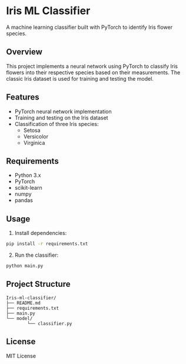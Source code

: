 # Iris ML Classifier

A machine learning classifier built with PyTorch to identify Iris flower species.

## Overview

This project implements a neural network using PyTorch to classify Iris flowers into their respective species based on their measurements. The classic Iris dataset is used for training and testing the model.

## Features

- PyTorch neural network implementation
- Training and testing on the Iris dataset
- Classification of three Iris species:
  - Setosa
  - Versicolor
  - Virginica

## Requirements

- Python 3.x
- PyTorch
- scikit-learn
- numpy
- pandas

## Usage

1. Install dependencies:

```bash
pip install -r requirements.txt
```

2. Run the classifier:

```bash
python main.py
```

## Project Structure

```
Iris-ml-classifier/
├── README.md
├── requirements.txt
├── main.py
└── model/
        └── classifier.py
```

## License

MIT License
